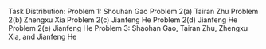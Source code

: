 Task Distribution:
Problem 1: Shouhan Gao
Problem 2(a) Tairan Zhu
Problem 2(b) Zhengxu Xia
Problem 2(c) Jianfeng He
Problem 2(d) Jianfeng He
Problem 2(e) Jianfeng He
Problem 3: Shaohan Gao, Tairan Zhu, Zhengxu Xia, and Jianfeng He
